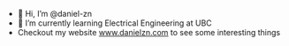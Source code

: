 - 👋 Hi, I’m @daniel-zn
- 🌱 I’m currently learning Electrical Engineering at UBC
- Checkout my website www.danielzn.com to see some interesting things

<!---
daniel-zn/daniel-zn is a ✨ special ✨ repository because its `README.md` (this file) appears on your GitHub profile.
You can click the Preview link to take a look at your changes.
--->
